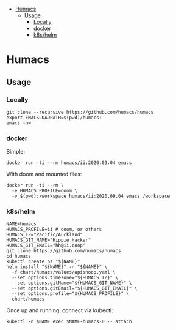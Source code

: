 - [Humacs](#sec-1)
  - [Usage](#sec-1-1)
    - [Locally](#sec-1-1-1)
    - [docker](#sec-1-1-2)
    - [k8s/helm](#sec-1-1-3)


# Humacs<a id="sec-1"></a>

## Usage<a id="sec-1-1"></a>

### Locally<a id="sec-1-1-1"></a>

```shell
git clone --recursive https://github.com/humacs/humacs
export EMACSLOADPATH=$(pwd)/humacs:
emacs -nw
```

### docker<a id="sec-1-1-2"></a>

Simple:

```shell
docker run -ti --rm humacs/ii:2020.09.04 emacs
```

With doom and mounted files:

```shell
docker run -ti --rm \
  -e HUMACS_PROFILE=doom \
  -v $(pwd):/workspace humacs/ii:2020.09.04 emacs /workspace
```

### k8s/helm<a id="sec-1-1-3"></a>

```shell
NAME=humacs
HUMACS_PROFILE=ii # doom, or others
HUMACS_TZ="Pacific/Auckland"
HUMACS_GIT_NAME="Hippie Hacker"
HUMACS_GIT_EMAIL="hh@ii.coop"
git clone https://github.com/humacs/humacs
cd humacs
kubectl create ns "${NAME}"
helm install "${NAME}" -n "${NAME}" \
  -f chart/humacs/values/apisnoop.yaml \
  --set options.timezone="${HUMACS_TZ}" \
  --set options.gitName="${HUMACS_GIT_NAME}" \
  --set options.gitEmail="${HUMACS_GIT_EMAIL}" \
  --set options.profile="${HUMACS_PROFILE}" \
  chart/humacs
```

Once up and running, connect via kubectl:

```shell
kubectl -n $NAME exec $NAME-humacs-0 -- attach
```
